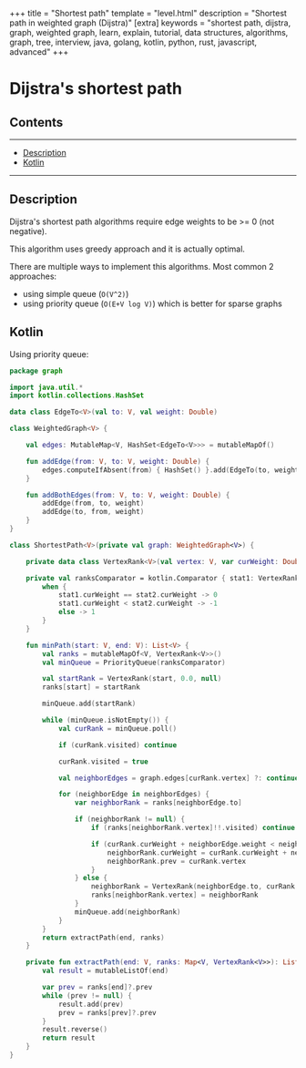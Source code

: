 +++
title = "Shortest path"
template = "level.html"
description = "Shortest path in weighted graph (Dijstra)"
[extra]
    keywords = "shortest path, dijstra, graph, weighted graph, learn, explain, tutorial, data structures, algorithms, graph, tree, interview, java, golang, kotlin, python, rust, javascript, advanced"
+++

# Dijstra's shortest path

## Contents
---

- [Description](#description)
- [Kotlin](#kotlin)

---


<div id="description"/>

## Description
Dijstra's shortest path algorithms require edge weights to be >= 0 (not negative). 

This algorithm uses greedy approach and it is actually optimal.

There are multiple ways to implement this algorithms. Most common 2 approaches:
- using simple queue (`O(V^2)`)
- using priority queue (`O(E+V log V)`) which is better for sparse graphs 



<div id="kotlin"/>

## Kotlin

Using priority queue:

```kotlin
package graph

import java.util.*
import kotlin.collections.HashSet

data class EdgeTo<V>(val to: V, val weight: Double)

class WeightedGraph<V> {

    val edges: MutableMap<V, HashSet<EdgeTo<V>>> = mutableMapOf()

    fun addEdge(from: V, to: V, weight: Double) {
        edges.computeIfAbsent(from) { HashSet() }.add(EdgeTo(to, weight))
    }

    fun addBothEdges(from: V, to: V, weight: Double) {
        addEdge(from, to, weight)
        addEdge(to, from, weight)
    }
}

class ShortestPath<V>(private val graph: WeightedGraph<V>) {

    private data class VertexRank<V>(val vertex: V, var curWeight: Double, var prev: V?, var visited: Boolean = false)

    private val ranksComparator = kotlin.Comparator { stat1: VertexRank<V>, stat2: VertexRank<V> ->
        when {
            stat1.curWeight == stat2.curWeight -> 0
            stat1.curWeight < stat2.curWeight -> -1
            else -> 1
        }
    }

    fun minPath(start: V, end: V): List<V> {
        val ranks = mutableMapOf<V, VertexRank<V>>()
        val minQueue = PriorityQueue(ranksComparator)

        val startRank = VertexRank(start, 0.0, null)
        ranks[start] = startRank

        minQueue.add(startRank)

        while (minQueue.isNotEmpty()) {
            val curRank = minQueue.poll()

            if (curRank.visited) continue

            curRank.visited = true

            val neighborEdges = graph.edges[curRank.vertex] ?: continue

            for (neighborEdge in neighborEdges) {
                var neighborRank = ranks[neighborEdge.to]

                if (neighborRank != null) {
                    if (ranks[neighborRank.vertex]!!.visited) continue

                    if (curRank.curWeight + neighborEdge.weight < neighborRank.curWeight) {
                        neighborRank.curWeight = curRank.curWeight + neighborEdge.weight
                        neighborRank.prev = curRank.vertex
                    }
                } else {
                    neighborRank = VertexRank(neighborEdge.to, curRank.curWeight + neighborEdge.weight, curRank.vertex)
                    ranks[neighborRank.vertex] = neighborRank
                }
                minQueue.add(neighborRank)
            }
        }
        return extractPath(end, ranks)
    }

    private fun extractPath(end: V, ranks: Map<V, VertexRank<V>>): List<V> {
        val result = mutableListOf(end)

        var prev = ranks[end]?.prev
        while (prev != null) {
            result.add(prev)
            prev = ranks[prev]?.prev
        }
        result.reverse()
        return result
    }
}
```
